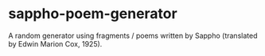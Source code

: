 # sappho-poem-generator
A random generator using fragments / poems written by Sappho (translated by Edwin Marion Cox, 1925).
